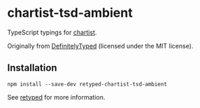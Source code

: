 # chartist-tsd-ambient

TypeScript typings for [chartist](https://github.com/gionkunz/chartist-js).

Originally from [DefinitelyTyped](https://github.com/DefinitelyTyped/DefinitelyTyped) (licensed under the MIT license).

## Installation

```
npm install --save-dev retyped-chartist-tsd-ambient
```

See [retyped](https://github.com/retyped/retyped) for more information.